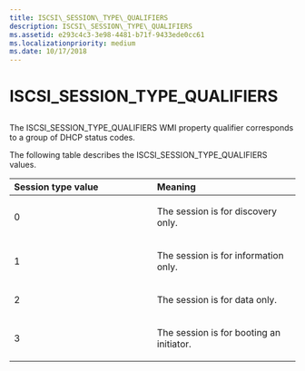 ```yaml
---
title: ISCSI\_SESSION\_TYPE\_QUALIFIERS
description: ISCSI\_SESSION\_TYPE\_QUALIFIERS
ms.assetid: e293c4c3-3e98-4481-b71f-9433ede0cc61
ms.localizationpriority: medium
ms.date: 10/17/2018
---
```


# ISCSI\_SESSION\_TYPE\_QUALIFIERS


## <span id="ddk_iscsi_session_type_qualifiers_kr"></span><span id="DDK_ISCSI_SESSION_TYPE_QUALIFIERS_KR"></span>


The ISCSI\_SESSION\_TYPE\_QUALIFIERS WMI property qualifier corresponds to a group of DHCP status codes.

The following table describes the ISCSI\_SESSION\_TYPE\_QUALIFIERS values.

<table>
<colgroup>
<col width="50%" />
<col width="50%" />
</colgroup>
<thead>
<tr class="header">
<th align="left">Session type value</th>
<th align="left">Meaning</th>
</tr>
</thead>
<tbody>
<tr class="odd">
<td align="left"><p>0</p></td>
<td align="left"><p>The session is for discovery only.</p></td>
</tr>
<tr class="even">
<td align="left"><p>1</p></td>
<td align="left"><p>The session is for information only.</p></td>
</tr>
<tr class="odd">
<td align="left"><p>2</p></td>
<td align="left"><p>The session is for data only.</p></td>
</tr>
<tr class="even">
<td align="left"><p>3</p></td>
<td align="left"><p>The session is for booting an initiator.</p></td>
</tr>
</tbody>
</table>

 

 

 





